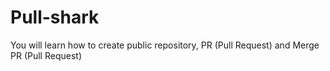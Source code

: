 # Pull-shark
You will learn how to create public repository, PR (Pull Request) and Merge PR (Pull Request)
